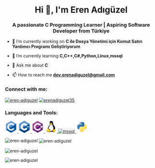 <h1 align="center">Hi 👋, I'm Eren Adıgüzel</h1>
<h3 align="center">A passionate C Programming Learner | Aspiring Software Developer from Türkiye</h3>


- 🔭 I’m currently working on **C ile Dosya Yönetimi için Komut Satırı Yardımcı Programı Geliştiriyorum**

- 🌱 I’m currently learning **C,C++,C#,Python,Linux,mssql**

- 💬 Ask me about **C**

- 📫 How to reach me **dev.erenadiguzel@gmail.com**

<h3 align="left">Connect with me:</h3>
<p align="left">
<a href="https://www.linkedin.com/in/eren-ad%C4%B1g%C3%BCzel-25a254243/" target="blank"><img align="center" src="https://raw.githubusercontent.com/rahuldkjain/github-profile-readme-generator/master/src/images/icons/Social/linked-in-alt.svg" alt="eren-adiguzel" height="30" width="40" /></a>
<a href="https://instagram.com/erenadiguzel35" target="blank"><img align="center" src="https://raw.githubusercontent.com/rahuldkjain/github-profile-readme-generator/master/src/images/icons/Social/instagram.svg" alt="erenadiguzel35" height="30" width="40" /></a>
</p>

<h3 align="left">Languages and Tools:</h3>
<p align="left"> <a href="https://www.cprogramming.com/" target="_blank" rel="noreferrer"> <img src="https://raw.githubusercontent.com/devicons/devicon/master/icons/c/c-original.svg" alt="c" width="40" height="40"/> </a> <a href="https://www.w3schools.com/cpp/" target="_blank" rel="noreferrer"> <img src="https://raw.githubusercontent.com/devicons/devicon/master/icons/cplusplus/cplusplus-original.svg" alt="cplusplus" width="40" height="40"/> </a> <a href="https://www.w3schools.com/cs/" target="_blank" rel="noreferrer"> <img src="https://raw.githubusercontent.com/devicons/devicon/master/icons/csharp/csharp-original.svg" alt="csharp" width="40" height="40"/> </a> <a href="https://www.linux.org/" target="_blank" rel="noreferrer"> <img src="https://raw.githubusercontent.com/devicons/devicon/master/icons/linux/linux-original.svg" alt="linux" width="40" height="40"/> </a> <a href="https://www.microsoft.com/en-us/sql-server" target="_blank" rel="noreferrer"> <img src="https://www.svgrepo.com/show/303229/microsoft-sql-server-logo.svg" alt="mssql" width="40" height="40"/> </a> <a href="https://www.python.org" target="_blank" rel="noreferrer"> <img src="https://raw.githubusercontent.com/devicons/devicon/master/icons/python/python-original.svg" alt="python" width="40" height="40"/> </a> </p>

<p><img align="left" src="https://github-readme-stats.vercel.app/api/top-langs?username=eren-adiguzel&show_icons=true&locale=en&layout=compact" alt="eren-adiguzel" /></p>

<p>&nbsp;<img align="center" src="https://github-readme-stats.vercel.app/api?username=eren-adiguzel&show_icons=true&locale=en" alt="eren-adiguzel" /></p>

<p><img align="center" src="https://github-readme-streak-stats.herokuapp.com/?user=eren-adiguzel&" alt="eren-adiguzel" /></p>

<p align="left"> <img src="https://komarev.com/ghpvc/?username=eren-adiguzel&label=Profile%20views&color=0e75b6&style=flat" alt="eren-adiguzel" /> </p>
